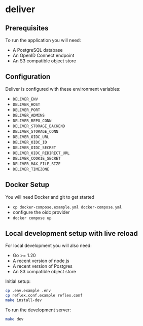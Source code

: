 # deliver

## Prerequisites

To run the application you will need:

* A PostgreSQL database
* An OpenID Connect endpoint
* An S3 compatible object store

## Configuration

Deliver is configured with these environment variables:

* `DELIVER_ENV`
* `DELIVER_HOST`
* `DELIVER_PORT`
* `DELIVER_ADMINS`
* `DELIVER_REPO_CONN`
* `DELIVER_STORAGE_BACKEND`
* `DELIVER_STORAGE_CONN`
* `DELIVER_OIDC_URL`
* `DELIVER_OIDC_ID`
* `DELIVER_OIDC_SECRET`
* `DELIVER_OIDC_REDIRECT_URL`
* `DELIVER_COOKIE_SECRET`
* `DELIVER_MAX_FILE_SIZE`
* `DELIVER_TIMEZONE`

## Docker Setup

You will need Docker and git to get started

* `cp docker-compose.example.yml docker-compose.yml`
* configure the oidc provider
* `docker compose up`

## Local development setup with live reload

For local development you will also need:

* Go >= 1.20
* A recent version of node.js
* A recent version of Postgres
* An S3 compatible object store

Initial setup:

```sh
cp .env.example .env
cp reflex.conf.example reflex.conf
make install-dev
```

To run the development server:

```sh
make dev
```
